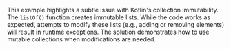 This example highlights a subtle issue with Kotlin's collection immutability. The `listOf()` function creates immutable lists. While the code works as expected, attempts to modify these lists (e.g., adding or removing elements) will result in runtime exceptions.  The solution demonstrates how to use mutable collections when modifications are needed.